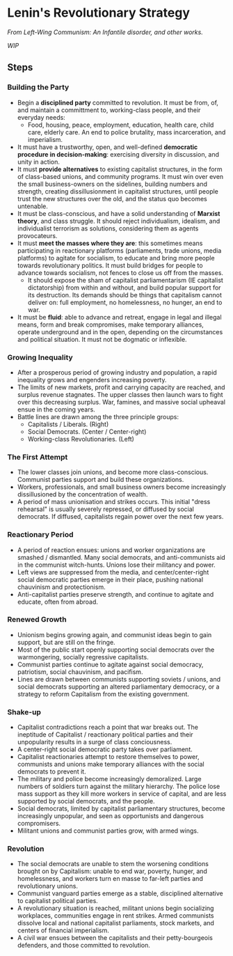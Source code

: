 # Lenin's Revolutionary Strategy 

*From Left-Wing Communism: An Infantile disorder, and other works.*

*WIP*

## Steps

### Building the Party

- Begin a **disciplined party** committed to revolution. It must be from, of, and maintain a committment to, working-class people, and their everyday needs:
  - Food, housing, peace, employment, education, health care, child care, elderly care. An end to police brutality, mass incarceration, and imperialism.
- It must have a trustworthy, open, and well-defined **democratic procedure in decision-making**: exercising diversity in discussion, and unity in action.
- It must **provide alternatives** to existing capitalist structures, in the form of class-based unions, and community programs. It must win over even the small business-owners on the sidelines, building numbers and strength, creating dissillusionment in capitalist structures, until people trust the new structures over the old, and the status quo becomes untenable.
- It must be class-conscious, and have a solid understanding of **Marxist theory**, and class struggle. It should reject individualism, idealism, and individualist terrorism as solutions, considering them as agents provocateurs.
- It must **meet the masses where they are**: this sometimes means participating in reactionary platforms (parliaments, trade unions, media platforms) to agitate for socialism, to educate and bring more people towards revolutionary politics. It must build bridges for people to advance towards socialism, not fences to close us off from the masses.
  - It should expose the sham of capitalist parliamentarism (IE capitalist dictatorship) from within and without, and build popular support for its destruction. Its demands should be things that capitalism cannot deliver on: full employment, no homelessness, no hunger, an end to war.
- It must be **fluid**: able to advance and retreat, engage in legal and illegal means, form and break compromises, make temporary alliances, operate underground and in the open, depending on the circumstances and political situation. It must not be dogmatic or inflexible.

### Growing Inequality

- After a prosperous period of growing industry and population, a rapid inequality grows and engenders increasing poverty.
- The limits of new markets, profit and carrying capacity are reached, and surplus revenue stagnates. The upper classes then launch wars to fight over this decreasing surplus. War, famines, and massive social upheaval ensue in the coming years.
- Battle lines are drawn among the three principle groups: 
  - Capitalists / Liberals. (Right)
  - Social Democrats. (Center / Center-right)
  - Working-class Revolutionaries. (Left)

### The First Attempt

- The lower classes join unions, and become more class-conscious. Communist parties support and build these organizations. 
- Workers, professionals, and small business owners become increasingly dissillusioned by the concentration of wealth.
- A period of mass unionisation and strikes occurs. This initial "dress rehearsal" is usually severely repressed, or diffused by social democrats. If diffused, capitalists regain power over the next few years.

### Reactionary Period

- A period of reaction ensues: unions and worker organizations are smashed / dismantled. Many social democrats, and anti-communists aid in the communist witch-hunts. Unions lose their militancy and power.
- Left views are suppressed from the media, and center/center-right social democratic parties emerge in their place, pushing national chauvinism and protectionism.
- Anti-capitalist parties preserve strength, and continue to agitate and educate, often from abroad.

### Renewed Growth

- Unionism begins growing again, and communist ideas begin to gain support, but are still on the fringe.
- Most of the public start openly supporting social democrats over the warmongering, socially regressive capitalists.
- Communist parties continue to agitate against social democracy, patriotism, social chauvinism, and pacifism.
- Lines are drawn between communists supporting soviets / unions, and social democrats supporting an altered parliamentary democracy, or a strategy to reform Capitalism from the existing government.

### Shake-up

- Capitalist contradictions reach a point that war breaks out. The ineptitude of Capitalist / reactionary political parties and their unpopularity results in a surge of class conciousness. 
- A center-right social democratic party takes over parliament.
- Capitalist reactionaries attempt to restore themselves to power, communists and unions make temporary alliances with the social democrats to prevent it.
- The military and police become increasingly demoralized. Large numbers of soldiers turn against the military hierarchy. The police lose mass support as they kill more workers in service of capital, and are less supported by social democrats, and the people.
- Social democrats, limited by capitalist parliamentary structures, become increasingly unpopular, and seen as opportunists and dangerous compromisers.
- Militant unions and communist parties grow, with armed wings.

### Revolution

- The social democrats are unable to stem the worsening conditions brought on by Capitalism: unable to end war, poverty, hunger, and homelessness, and workers turn en masse to far-left parties and revolutionary unions. 
- Communist vanguard parties emerge as a stable, disciplined alternative to capitalist political parties.
- A revolutionary situation is reached, militant unions begin socializing workplaces, communities engage in rent strikes. Armed communists dissolve local and national capitalist parliaments, stock markets, and centers of financial imperialism.
- A civil war ensues between the capitalists and their petty-bourgeois defenders, and those committed to revolution.

